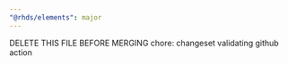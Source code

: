 ```yaml
---
"@rhds/elements": major
---
```

DELETE THIS FILE BEFORE MERGING
chore: changeset validating github action
